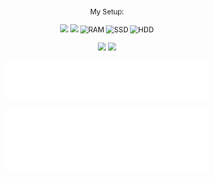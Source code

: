 <p align='center'>
  My Setup:<br></br>
  <img src="https://img.shields.io/badge/AMD-Ryzen 7 3700X-FF0000?labelColor=grey&style=for-the-badge&logo=AMD" />
  <img src="https://img.shields.io/badge/AMD-RX 5700XT-FF0000?labelColor=grey&style=for-the-badge&logo=AMD" />
  <img src="https://img.shields.io/badge/RAM-32GB-blue?labelColor=grey&style=for-the-badge" alt="RAM" />
  <img src="https://img.shields.io/badge/SSD-1.25TB-blue?labelColor=grey&style=for-the-badge" alt="SSD" />
  <img src="https://img.shields.io/badge/HDD-3TB-blue?labelColor=grey&style=for-the-badge" alt="HDD" />
  <br></br>
  <img src="https://img.shields.io/badge/Arch_Linux-1793D1?style=for-the-badge&logo=arch-linux&logoColor=white" />
  <img src="https://img.shields.io/badge/KDE Plasma-blue?style=for-the-badge&logo=kde&logoColor=white" />
  <br></br>
  <img src="/metrics.classic.svg" alt="Metrics" width="400">
  <br></br>
  <img src="/metrics.languages.svg" alt="Metrics" width="400">
</p>

